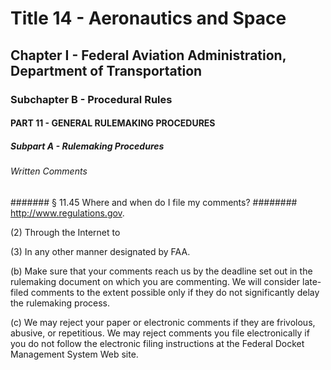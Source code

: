 
# Title 14 - Aeronautics and Space
## Chapter I - Federal Aviation Administration, Department of Transportation
### Subchapter B - Procedural Rules
#### PART 11 - GENERAL RULEMAKING PROCEDURES
##### Subpart A - Rulemaking Procedures
###### Written Comments
####### § 11.45 Where and when do I file my comments?
######## http://www.regulations.gov.

(2) Through the Internet to

(3) In any other manner designated by FAA.

(b) Make sure that your comments reach us by the deadline set out in the rulemaking document on which you are commenting. We will consider late-filed comments to the extent possible only if they do not significantly delay the rulemaking process.

(c) We may reject your paper or electronic comments if they are frivolous, abusive, or repetitious. We may reject comments you file electronically if you do not follow the electronic filing instructions at the Federal Docket Management System Web site.
